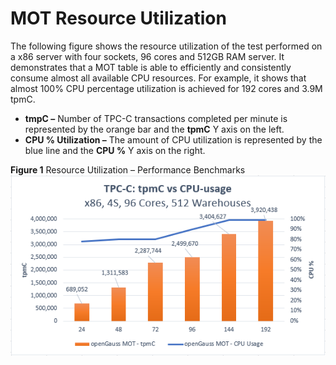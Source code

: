 # MOT Resource Utilization<a name="EN-US_TOPIC_0270171509"></a>

The following figure shows the resource utilization of the test performed on a x86 server with four sockets, 96 cores and 512GB RAM server. It demonstrates that a MOT table is able to efficiently and consistently consume almost all available CPU resources. For example, it shows that almost 100% CPU percentage utilization is achieved for 192 cores and 3.9M tpmC.

-   **tmpC –**  Number of TPC-C transactions completed per minute is represented by the orange bar and the  **tpmC**  Y axis on the left.
-   **CPU % Utilization –**  The amount of CPU utilization is represented by the blue line and the  **CPU %**  Y axis on the right.

**Figure  1**  Resource Utilization – Performance Benchmarks<a name="fig31740654319"></a>  
![](figures/resource-utilization-performance-benchmarks.png "resource-utilization-performance-benchmarks")

